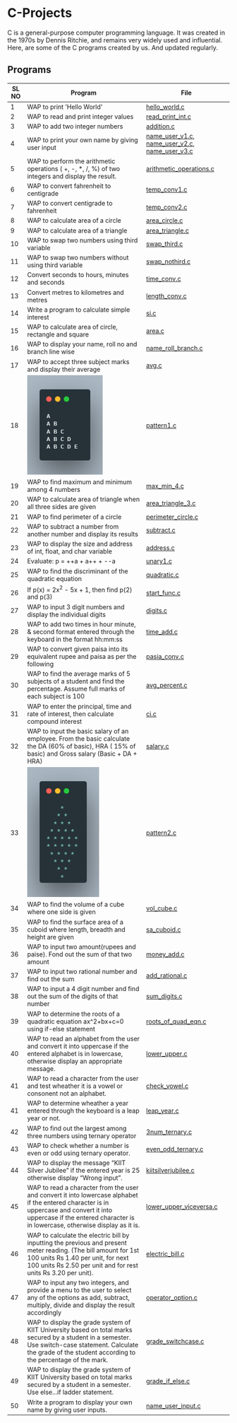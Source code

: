 # C-Projects

C is a general-purpose computer programming language.
It was created in the 1970s by Dennis Ritchie, and remains very widely used and influential.
Here, are some of the C programs created by us. And updated regularly.

## Programs

| **SL NO** | **Program**                                                                                                                                                       | **File**                                                                                                               |
| --------- | ----------------------------------------------------------------------------------------------------------------------------------------------------------------- | ---------------------------------------------------------------------------------------------------------------------- |
| 1         | WAP to print 'Hello World'                                                                                                                            | [hello_world.c](/data/hello_world.c)                                                                                   |
| 2         | WAP to read and print integer values                                                                                                                  | [read_print_int.c](/data/read_print_int.c)                                                                             |
| 3         | WAP to add two integer numbers                                                                                                                        | [addition.c](/data/addition.c)                                                                                         |
| 4         | WAP to print your own name by giving user input                                                                                                       | [name_user_v1.c](/data/name_user_v1.c), [name_user_v2.c](/data/name_user_v2.c), [name_user_v3.c](/data/name_user_v3.c) |
| 5         |WAP to perform the arithmetic operations ( +, -, \*, /, %) of two integers and display the result.                                                    | [arithmetic_operations.c](/data/arithmetic_operations.c)                                                               |
| 6         | WAP to convert fahrenheit to centigrade                                                                                                               | [temp_conv1.c](/data/temp_conv1.c)                                                                                     |
| 7         | WAP to convert centigrade to fahrenheit                                                                                                               | [temp_conv2.c](/data/temp_conv2.c)                                                                                     |
| 8         | WAP to calculate area of a circle                                                                                                                     | [area_circle.c](/data/area_circle.c)                                                                                   |
| 9         | WAP to calculate area of a triangle                                                                                                                   | [area_triangle.c](/data/area_triangle.c)                                                                               |
| 10        | WAP to swap two numbers using third variable                                                                                                          | [swap_third.c](/data/swap_third.c)                                                                                     |
| 11        | WAP to swap two numbers without using third variable                                                                                                  | [swap_nothird.c](/data/swap_nothird.c)                                                                                 |
| 12        | Convert seconds to hours, minutes and seconds                                                                                                                     | [time_conv.c](/data/time_conv.c)                                                                                       |
| 13        | Convert metres to kilometres and metres                                                                                                                           | [length_conv.c](/data/length_conv.c)                                                                                   |
| 14        | Write a program to calculate simple interest                                                                                                                      | [si.c](/data/si.c)                                                                                                     |
| 15        | WAP to calculate area of circle, rectangle and square                                                                                                 | [area.c](/data/area.c)                                                                                                 |
| 16        | WAP to display your name, roll no and branch line wise                                                                                                | [name_roll_branch.c](/data/name_roll_branch.c)                                                                         |
| 17        | WAP to accept three subject marks and display their average                                                                                           | [avg.c](/data/avg.c)                                                                                                   |
| 18        | ![image](/images/pattern1.png)                                                                                                                                    | [pattern1.c](/data/pattern1.c)                                                                                         |
| 19        | WAP to find maximum and minimum among 4 numbers                                                                                                       | [max_min_4.c](/data/max_min_4.c)                                                                                       |
| 20        | WAP to calculate area of triangle when all three sides are given                                                                                      | [area_triangle_3.c](/data/area_triangle_4.c)                                                                           |
| 21        | WAP to find perimeter of a circle                                                                                                                     | [perimeter_circle.c](/data/perimeter_circle.c)                                                                         |
| 22        | WAP to subtract a number from another number and display its results                                                                                  | [subtract.c](/data/subtract.c)                                                                                         |
| 23        | WAP to display the size and address of int, float, and char variable                                                                                  | [address.c](/data/address.c)                                                                                           |
| 24        | Evaluate: p = ++a + a++ + --a                                                                                                                                     | [unary1.c](/data/unary_1.c)                                                                                            |
| 25        | WAP to find the discriminant of the quadratic equation                                                                                                | [quadratic.c](/data/quadratic.c)                                                                                       |
| 26        | If p(x) = 2x<sup>2</sup> - 5x + 1, then find p(2) and p(3)                                                                                                        | [start_func.c](/data/start_func.c)                                                                                     |
| 27        | WAP to input 3 digit numbers and display the individual digits                                                                                        | [digits.c](/data/digits.c)                                                                                             |
| 28        | WAP to add two times in hour minute, & second format entered through the keyboard in the format hh:mm:ss                                              | [time_add.c](/data/time_add.c)                                                                                         |
| 29        | WAP to convert given paisa into its equivalent rupee and paisa as per the following                                                                   | [pasia_conv.c](/data/paisa_conv.c)                                                                                     |
| 30        | WAP to find the average marks of 5 subjects of a student and find the percentage. Assume full marks of each subject is 100                            | [avg_percent.c](/data/avg_percent.c)                                                                                   |
| 31        | WAP to enter the principal, time and rate of interest, then calculate compound interest                                                               | [ci.c](/data/ci.c)                                                                                                     |
| 32        | WAP to input the basic salary of an employee. From the basic calculate the DA (60% of basic), HRA ( 15% of basic) and Gross salary (Basic + DA + HRA) | [salary.c](/data/salary.c)                                                                                             |
| 33        | ![image](/images/pattern2.png)                                                                                                                                    | [pattern2.c](/data/pattern2.c)                                                                                         |
| 34        | WAP to find the volume of a cube where one side is given                                                                                            | [vol_cube.c](/data/vol_cube.c)                                                                                         |
| 35        | WAP to find the surface area of a cuboid where length, breadth and height are given                                                                 | [sa_cuboid.c](/data/sa_cuboid.c)                                                                                       |
| 36        | WAP to input two amount(rupees and paise). Fond out the sum of that two amount                                                                               | [money_add.c](/data/money_add.c)                                                                                       |
| 37        | WAP to input two rational number and find out the sum                                                                                                        | [add_rational.c](/data/add_rational.c)                                                                                 |
| 38        | WAP to input a 4 digit number and find out the sum of the digits of that number                                                                              | [sum_digits.c](/data/sum_digits.c)                                                                                     |
| 39        | WAP to determine the roots of a quadratic equation ax^2+bx+c=0 using if-else statement                                                                              | [roots_of_quad_eqn.c](/data/roots_of_quad_eqn.c)                                                                     |
| 40       | WAP to read an alphabet from the user and convert it into uppercase if the entered alphabet is in lowercase, otherwise display an appropriate message.                | [lower_upper.c](/data/lower_upper.c)                                                                                 |
| 41       | WAP to read a character from the user and test wheather it is a vowel or consonent not an alphabet.                | [check_vowel.c](/data/check_vowel.c)                                                                                 |
| 41       | WAP to determine wheather a year entered through the keyboard is a leap year or not.                | [leap_year.c](/data/leap_year.c)                                                                                 |
| 42       | WAP to find out the largest among three numbers using ternary operator                | [3num_ternary.c](/data/3num_ternary.c)                                                                                 |
| 43       | WAP to check whether a number is even or odd using ternary operator.                | [even_odd_ternary.c](/data/even_odd_ternary.c)                                                                                 |
| 44       | WAP to display the message “KIIT Silver Jubilee” if the entered year is 25 otherwise display “Wrong input”.               | [kiitsilverjubilee.c](/data/kiitsilverjubilee.c)
| 45       | WAP to read a character from the user and convert it into lowercase alphabet if the entered character is in uppercase and convert it into uppercase if the entered character is in lowercase, otherwise display as it is.               | [lower_upper_viceversa.c](/data/lower_upper_viceversa.c)
| 46       | WAP to calculate the electric bill by inputting the previous and present meter reading. (The bill amount for 1st 100 units Rs 1.40 per unit, for next 100 units Rs 2.50 per unit and for rest units Rs 3.20 per unit).  | [electric_bill.c](/data/electric_bill.c)
| 47       | WAP to input any two integers, and provide a menu to the user to select any of the options as add, subtract, multiply, divide and display the result accordingly              | [operator_option.c](/data/operator_option.c)
| 48       | WAP to display the grade system of KIIT University based on total marks secured by a student in a semester. Use switch-case statement. Calculate the grade of the student according to the percentage of the mark.              | [grade_switchcase.c](/data/grade_switchcase.c)
| 49       | WAP to display the grade system of KIIT University based on total marks secured by a student in a semester. Use else...if ladder statement.              | [grade_if_else.c](/data/grade_if_else.c)
| 50       | Write a program to display your own name by giving user inputs.               | [name_user_input.c](/data/name_user_input.c)
